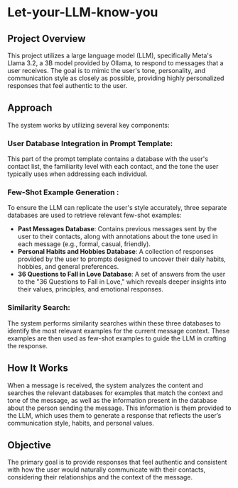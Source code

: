 # Let-your-LLM-know-you

## Project Overview
This project utilizes a large language model (LLM), specifically Meta's Llama 3.2, a 3B model provided by Ollama, to respond to messages that a user receives. The goal is to mimic the user's tone, personality, and communication style as closely as possible, providing highly personalized responses that feel authentic to the user.

## Approach
The system works by utilizing several key components:

### User Database Integration in Prompt Template:
This part of the prompt template contains a database with the user's contact list, the familiarity level with each contact, and the tone the user typically uses when addressing each individual.

### Few-Shot Example Generation :
To ensure the LLM can replicate the user's style accurately, three separate databases are used to retrieve relevant few-shot examples:

- **Past Messages Database**: Contains previous messages sent by the user to their contacts, along with annotations about the tone used in each message (e.g., formal, casual, friendly).
- **Personal Habits and Hobbies Database**: A collection of responses provided by the user to prompts designed to uncover their daily habits, hobbies, and general preferences.
- **36 Questions to Fall in Love Database**: A set of answers from the user to the "36 Questions to Fall in Love," which reveals deeper insights into their values, principles, and emotional responses.

### Similarity Search:
The system performs similarity searches within these three databases to identify the most relevant examples for the current message context. These examples are then used as few-shot examples to guide the LLM in crafting the response.

## How It Works
When a message is received, the system analyzes the content and searches the relevant databases for examples that match the context and tone of the message, as well as the information present in the database about the person sending the message.
This information is them provided to the LLM, which uses them to generate a response that reflects the user’s communication style, habits, and personal values.


## Objective
The primary goal is to provide responses that feel authentic and consistent with how the user would naturally communicate with their contacts, considering their relationships and the context of the message.



